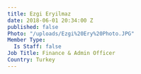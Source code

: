 ```yaml
---
title: Ezgi Eryilmaz
date: 2018-06-01 20:34:00 Z
published: false
Photo: "/uploads/Ezgi%20Ery%20Photo.JPG"
Member Type:
  Is Staff: false
Job Title: Finance & Admin Officer
Country: Turkey
---
```



